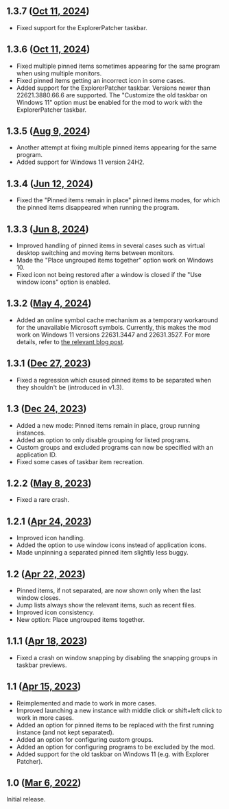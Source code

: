 ## 1.3.7 ([Oct 11, 2024](https://github.com/ramensoftware/windhawk-mods/blob/b2f3b382fc4b9699326678d9440c6164ead46fae/mods/taskbar-grouping.wh.cpp))

* Fixed support for the ExplorerPatcher taskbar.

## 1.3.6 ([Oct 11, 2024](https://github.com/ramensoftware/windhawk-mods/blob/46afafc524f2b7c879702a798e74e11f7fcfd70b/mods/taskbar-grouping.wh.cpp))

* Fixed multiple pinned items sometimes appearing for the same program when using multiple monitors.
* Fixed pinned items getting an incorrect icon in some cases.
* Added support for the ExplorerPatcher taskbar. Versions newer than 22621.3880.66.6 are supported. The "Customize the old taskbar on Windows 11" option must be enabled for the mod to work with the ExplorerPatcher taskbar.

## 1.3.5 ([Aug 9, 2024](https://github.com/ramensoftware/windhawk-mods/blob/32678e0ef871bf50c15cd8692b9317b869915542/mods/taskbar-grouping.wh.cpp))

* Another attempt at fixing multiple pinned items appearing for the same program.
* Added support for Windows 11 version 24H2.

## 1.3.4 ([Jun 12, 2024](https://github.com/ramensoftware/windhawk-mods/blob/2b6d67dad8cc2a2eb66f52202f7e0495252e8921/mods/taskbar-grouping.wh.cpp))

* Fixed the "Pinned items remain in place" pinned items modes, for which the pinned items disappeared when running the program.

## 1.3.3 ([Jun 8, 2024](https://github.com/ramensoftware/windhawk-mods/blob/dd54a40e9c8dd461d01ea9b1ef38bfa9436e533e/mods/taskbar-grouping.wh.cpp))

* Improved handling of pinned items in several cases such as virtual desktop switching and moving items between monitors.
* Made the "Place ungrouped items together" option work on Windows 10.
* Fixed icon not being restored after a window is closed if the "Use window icons" option is enabled.

## 1.3.2 ([May 4, 2024](https://github.com/ramensoftware/windhawk-mods/blob/63c5908556e699a14f3e007e9a7e709745f33224/mods/taskbar-grouping.wh.cpp))

* Added an online symbol cache mechanism as a temporary workaround for the unavailable Microsoft symbols. Currently, this makes the mod work on Windows 11 versions 22631.3447 and 22631.3527. For more details, refer to [the relevant blog post](https://ramensoftware.com/windhawk-and-symbol-download-errors).

## 1.3.1 ([Dec 27, 2023](https://github.com/ramensoftware/windhawk-mods/blob/a378597db91ccbf3a5bdbfbee7f3c3dd437010d7/mods/taskbar-grouping.wh.cpp))

* Fixed a regression which caused pinned items to be separated when they shouldn't be (introduced in v1.3).

## 1.3 ([Dec 24, 2023](https://github.com/ramensoftware/windhawk-mods/blob/f80c31b2a02a858d585c01b85fb3d5d5f1789555/mods/taskbar-grouping.wh.cpp))

* Added a new mode: Pinned items remain in place, group running instances.
* Added an option to only disable grouping for listed programs.
* Custom groups and excluded programs can now be specified with an application ID.
* Fixed some cases of taskbar item recreation.

## 1.2.2 ([May 8, 2023](https://github.com/ramensoftware/windhawk-mods/blob/fe7c3b4be6113f48dcdd876ed401e5ce104335da/mods/taskbar-grouping.wh.cpp))

* Fixed a rare crash.

## 1.2.1 ([Apr 24, 2023](https://github.com/ramensoftware/windhawk-mods/blob/59bcbf7c877ecdd7a5b70216e989489f899e7a80/mods/taskbar-grouping.wh.cpp))

* Improved icon handling.
* Added the option to use window icons instead of application icons.
* Made unpinning a separated pinned item slightly less buggy.

## 1.2 ([Apr 22, 2023](https://github.com/ramensoftware/windhawk-mods/blob/f472d07a9c4fc0cf94c18fde2a52570b6fbd82f2/mods/taskbar-grouping.wh.cpp))

* Pinned items, if not separated, are now shown only when the last window closes.
* Jump lists always show the relevant items, such as recent files.
* Improved icon consistency.
* New option: Place ungrouped items together.

## 1.1.1 ([Apr 18, 2023](https://github.com/ramensoftware/windhawk-mods/blob/3ba4830923ea4d304c20a50f41b49a8bff6f47d8/mods/taskbar-grouping.wh.cpp))

* Fixed a crash on window snapping by disabling the snapping groups in taskbar previews.

## 1.1 ([Apr 15, 2023](https://github.com/ramensoftware/windhawk-mods/blob/2931b75955e2e4db928760c5c29fb3048c4e6f7e/mods/taskbar-grouping.wh.cpp))

* Reimplemented and made to work in more cases.
* Improved launching a new instance with middle click or shift+left click to work in more cases.
* Added an option for pinned items to be replaced with the first running instance (and not kept separated).
* Added an option for configuring custom groups.
* Added an option for configuring programs to be excluded by the mod.
* Added support for the old taskbar on Windows 11 (e.g. with Explorer Patcher).

## 1.0 ([Mar 6, 2022](https://github.com/ramensoftware/windhawk-mods/blob/85322d8095db39e00abcd70168b490c9602c43d4/mods/taskbar-grouping.wh.cpp))

Initial release.
